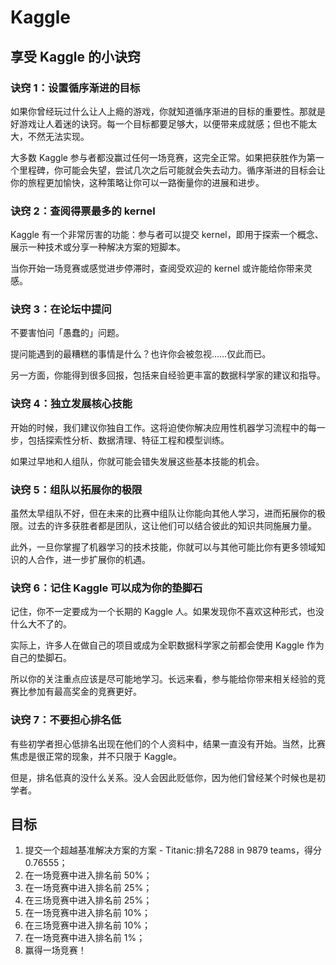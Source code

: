 # Kaggle

## 享受 Kaggle 的小诀窍

### 诀窍 1：设置循序渐进的目标

如果你曾经玩过什么让人上瘾的游戏，你就知道循序渐进的目标的重要性。那就是好游戏让人着迷的诀窍。每一个目标都要足够大，以便带来成就感；但也不能太大，不然无法实现。

大多数 Kaggle 参与者都没赢过任何一场竞赛，这完全正常。如果把获胜作为第一个里程碑，你可能会失望，尝试几次之后可能就会失去动力。循序渐进的目标会让你的旅程更加愉快，这种策略让你可以一路衡量你的进展和进步。



### 诀窍 2：查阅得票最多的 kernel

Kaggle 有一个非常厉害的功能：参与者可以提交 kernel，即用于探索一个概念、展示一种技术或分享一种解决方案的短脚本。

当你开始一场竞赛或感觉进步停滞时，查阅受欢迎的 kernel 或许能给你带来灵感。

### 诀窍 3：在论坛中提问

不要害怕问「愚蠢的」问题。

提问能遇到的最糟糕的事情是什么？也许你会被忽视……仅此而已。

另一方面，你能得到很多回报，包括来自经验更丰富的数据科学家的建议和指导。

### 诀窍 4：独立发展核心技能

开始的时候，我们建议你独自工作。这将迫使你解决应用性机器学习流程中的每一步，包括探索性分析、数据清理、特征工程和模型训练。

如果过早地和人组队，你就可能会错失发展这些基本技能的机会。

### 诀窍 5：组队以拓展你的极限

虽然太早组队不好，但在未来的比赛中组队让你能向其他人学习，进而拓展你的极限。过去的许多获胜者都是团队，这让他们可以结合彼此的知识共同施展力量。

此外，一旦你掌握了机器学习的技术技能，你就可以与其他可能比你有更多领域知识的人合作，进一步扩展你的机遇。

### 诀窍 6：记住 Kaggle 可以成为你的垫脚石

记住，你不一定要成为一个长期的 Kaggle 人。如果发现你不喜欢这种形式，也没什么大不了的。

实际上，许多人在做自己的项目或成为全职数据科学家之前都会使用 Kaggle 作为自己的垫脚石。

所以你的关注重点应该是尽可能地学习。长远来看，参与能给你带来相关经验的竞赛比参加有最高奖金的竞赛更好。

### 诀窍 7：不要担心排名低

有些初学者担心低排名出现在他们的个人资料中，结果一直没有开始。当然，比赛焦虑是很正常的现象，并不只限于 Kaggle。

但是，排名低真的没什么关系。没人会因此贬低你，因为他们曾经某个时候也是初学者。

## 目标
1. 提交一个超越基准解决方案的方案 - Titanic:排名7288 in 9879 teams，得分0.76555；
2. 在一场竞赛中进入排名前 50%；
3. 在一场竞赛中进入排名前 25%；
4. 在三场竞赛中进入排名前 25%；
5. 在一场竞赛中进入排名前 10%；
6. 在三场竞赛中进入排名前 10%；
7. 在一场竞赛中进入排名前 1%；
8. 赢得一场竞赛！
